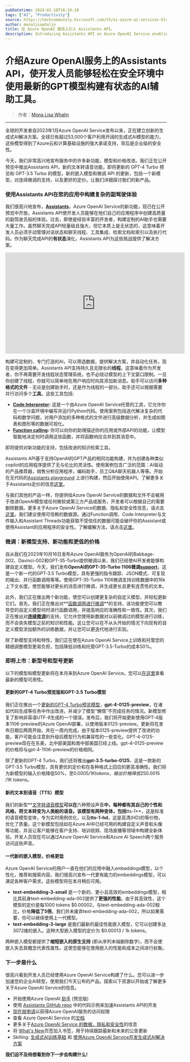 ```yaml
---
pubDatetime: 2024-02-18T16:10:18
tags: ["AI", "Productivity"]
source: https://techcommunity.microsoft.com/t5/ai-azure-ai-services-blog/azure-openai-service-announces-assistants-api-new-models-for/ba-p/4049940
author: monalisawhalin
title: 在 Azure OpenAI 服务上引入 Assistants API。
description: Introducing Assistants API on Azure OpenAI Service enabling developers to easily build stateful AI-powered assistants in a secure environment with the latest GPT models.
---
```


# 介绍Azure OpenAI服务上的Assistants API，使开发人员能够轻松在安全环境中使用最新的GPT模型构建有状态的AI辅助工具。

> 作者：[Mona Lisa Whalin](https://techcommunity.microsoft.com/t5/ai-azure-ai-services-blog/azure-openai-service-announces-assistants-api-new-models-for/ba-p/4049940)

---

全球的开发者自2023年1月Azure OpenAI Service发布以来，正在建立创新的生成式AI解决方案。全球已有超过53,000个客户利用开阔的生成式AI模型的能力，这些模型得到了Azure云和计算基础设施的强大承诺支持，背后是企业级的安全性。

今天，我们非常高兴地宣布服务中的许多新功能，模型和价格改进。我们正在公开预览中推出Assistants API，新的文本转语音功能，即将更新的 GPT-4 Turbo 预览和 GPT-3.5 Turbo 的模型，新的嵌入模型和微调 API 的更新，包括一个新模型，对连续微调的支持，以及更好的定价。让我们详细探讨我们的新产品。

### **使用Assistants API在您的应用中构建复杂的副驾驶体验**

我们很高兴地宣布，**[Assistants](https://aka.ms/oai/assistant-how-to)**，Azure OpenAI Service的新功能，现已在公开预览中开放。Assistants API使开发人员能够在他们自己的应用程序中创建高质量的副驾驶员般的体验。过去，即使是经验丰富的开发者，构建定制的AI助手也需要大量工作。虽然聊天完成API轻量级且强大，但它本质上是无状态的，这意味着开发人员必须手动管理对话状态和聊天线程、工具集成、检索文档和索引以及执行代码。作为聊天完成API的**有状态**演化，Assistants API为这些挑战提供了解决方案。

<iframe src="https://www.youtube.com/embed/CMXtAe5DhXc?si=d50cvqTRH2ijRavw" width="560" height="315" frameborder="0" allowfullscreen="allowfullscreen" title="YouTube video player" allow="accelerometer; autoplay; clipboard-write; encrypted-media; gyroscope; picture-in-picture; web-share"></iframe>

构建可定制的、专门打造的AI，可以筛选数据，提供解决方案，并自动化任务，现在变得更加简单。Assistants API支持持久且无限长的**线程**。这意味着作为开发者，你不再需要开发线程状态管理系统，也不必绕过模型的上下文窗口限制。一旦你创建了线程，你就可以简单地在用户响应时向其添加新消息。助手可以访问**多种格式的文件** - 无论是创建助手时，还是作为线程的一部分。助手还可以根据需要并行访问多个**工具**。这些工具包括:

- [**Code Interpreter**](https://aka.ms/oai/assistant-code-interpreter)**:** 这是一个由Azure OpenAI Service托管的工具，它允许你在一个沙盒环境中编写并运行Python代码。使用案例包括迭代解决复杂的代码和数学问题，对用户添加的多种格式的文件进行高级数据分析，并生成如图表和图形等的数据可视化。
- [**Function calling**](https://aka.ms/oai/assistant-function-calling)**:** 你可以向你的助理描述你的应用或外部API的功能，让模型智能地决定何时调用这些函数，并将函数响应合并到其消息中。

即将提供对新功能的支持，包括改进的知识检索工具。

Assistants API基于支持OpenAI的GPT产品的相同功能构建，并为创建各种类似copilot的应用程序提供了无与伦比的灵活性。使用案例包含广泛的范围：AI驱动的产品推荐器，销售分析应用程序，编码助手，员工Q&A聊天机器人等等。开始在无代码的[Assistants playground](https://oai.azure.com/portal) 上进行构建，然后开始使用API。了解更多关于Assistants定价的信息[这里](https://azure.microsoft.com/en-us/pricing/details/cognitive-services/openai-service/)。

与我们其他的产品一样，你提供给Azure OpenAI Service的数据和文件不会被用于改进OpenAI模型或任何微软或第三方产品或服务，开发者可以根据自己的需要删除数据。更多关于Azure OpenAI Service的数据、隐私和安全性信息，请点击[这里](https://learn.microsoft.com/en-us/legal/cognitive-services/openai/data-privacy)。我们建议使用可信赖的数据源。通过Function调用、Code Interpreter与文件输入和Assistant Threads功能获取不受信任的数据可能会破坏你的Assistant或使用Assistant的应用程序的安全性。了解缓解方法，请点击[<u>这里</u>](https://aka.ms/oai/assistant-rai)。

### **微调：新模型支持、新功能和更低的价格**

自从我们在2023年10月16日发布Azure OpenAI服务为OpenAI的Babbage-002、Davinci-002和GPT-35-Turbo提供微调以来，我们已经使AI开发者能够构建自定义模型。今天，我们发布**OpenAI的GPT-35-Turbo 1106微调[support](https://aka.ms/oai/fine-tuning-models)**，这是一个新一代的GPT-3.5 Turbo模型，具有更强的指令跟踪、JSON模式、可复现的输出、并行函数调用等等。使用GPT-35-Turbo 1106微调支持训练数据中的16k上下文长度，使您能够对更长的消息进行微调，并生成更长且更有连贯性的文本。

此外，我们正在推出两个新功能，使您可以创建更复杂的自定义模型，并轻松更新它们。首先，我们正在推出对**[函数调用进行微调](https://aka.ms/oai/fine-tuning-functions)**的支持，该功能使您可以教导您的自定义模型何时进行函数调用，并提高响应的准确性和一致性。其次，我们正在推出对[**连续微调**](https://aka.ms/oai/fine-tuning-continuous)的支持，它允许您使用新数据对以前微调过的模型进行训练，而不会丧失模型之前的知识和性能。这让您可以在不从头开始的情况下向现有的自定义模型添加额外的训练数据，并让您可以更迭代地进行实验。

除了新模型支持和特性，我们正在使在Azure OpenAI Service上训练和托管您的精细调整模型更易负担，包括降低训练和托管GPT-3.5-Turbo的成本50%。

### **即将上市：新型号和型号更新**

以下的模型和模型更新将在本月来到Azure OpenAI Service。您可以[在这里](https://aka.ms/oai/feb-models)查看最新的模型可用性。

#### 更新的GPT-4 Turbo预览版和GPT-3.5 Turbo模型

我们正在推出一个[更新的GPT-4 Turbo预览模型](https://aka.ms/oai/feb-0125-preview)，**gpt-4-0125-preview**，在诸如代码生成等任务中作出改进，并减少了模型“懒惰”不完成任务的情况。新模型修复了影响非英语UTF-8生成的一个错误。发布后，我们将开始更新使用GPT-4版本1106-preview的Azure OpenAI部署，以使用版本0125-preview。更新将在发布日期后两周开始，并在一周内完成。由于版本0125-preview提供了改进的功能，客户可能会注意到升级后模型行为和兼容性的一些变化。GPT-4-0125-preview现在在东美，北中部美国和南中部美国已经上线。gpt-4-0125-preview的价格将与gpt-4-1106-preview的价格相同。

除了更新的GPT-4 Turbo，我们还将推出**gpt-3.5-turbo-0125**，这是一款新的GPT-3.5 Turbo模型，具有更优的定价和在各种格式上回应的更高准确性。我们将为新模型的输入价格降低50%，至$0.0005 /1K tokens，输出价格降低25%，至$0.0015 /1K tokens。

#### 新的文本到语音（TTS）模型

我们的新型**[文字转语音模型](https://techcommunity.microsoft.com/t5/ai-azure-ai-services-blog/announcing-openai-text-to-speech-voices-on-azure-openai-service/ba-p/4049696)**可以在**六种预设声音**中，每种都有其自己的个性和风格，将文本转变为人类般的语音。该模型有两种变体，包括**tts-1**，这是标准的语音模型变体，专为实时用例优化，以及**tts-1-hd**，这是高清(HD)的等价物，优化了质量。这个新模型包括如在Azure AI中已经可用的构建自定义声音和头像等功能，并且让客户能够在客户支持、培训视频、现场直播等领域中构建全新体验。开发人员现在可以通过Azure OpenAI Service和Azure AI Speech两个服务访问这些声音。

#### 一代新的嵌入模型，价格更低

Azure OpenAI Service的用户一直在他们的应用中融入embeddings模型，以个性化，推荐和搜索内容。我们很高兴宣布一代更有能力的embeddings模型，可以满足各种客户需求。这些模型将在本月稍后可用。

- **text-embedding-3-small** 是一个新的、更小且高效的embeddings模型，相比其前身text-embedding-ada-002提供了**更强的性能**。由于其高效性，这个模型的定价是每1000 tokens $0.00002，与text-embedding-ada-002相比，价格**降低了5倍**。我们并未废弃text-embedding-ada-002，所以如果需要，你可以继续使用上一代模型。
- **text-embedding-3-large** 是我们最新的最佳性能嵌入模型，它可以创建多达3072维的嵌入。这种大型嵌入模型的定价为 $0.00013 / 1k tokens。

两种嵌入模型都提供了**缩短嵌入的原生支持** (即从序列末端删除数字)，而不会使嵌入失去其概念代表性属性。这使您能够在使用嵌入的性能和成本之间进行权衡。

### **下一步是什么**

很高兴看到开发人员已经使用Azure OpenAI Service构建了什么。您可以进一步加速您的企业AI转型，使用我们今天公布的产品。探索以下资源以开始或了解更多关于Azure OpenAI Service的信息。

- 开始使用Azure OpenAI [助手](https://learn.microsoft.com/en-us/azure/ai-services/openai/assistants-quickstart) (预览版)
- 使用 [Assistants GitHub repo](https://aka.ms/assistants-api-in-a-box) 中的代码示例来加速Assistants API的开发
- [现在就申请](https://customervoice.microsoft.com/Pages/ResponsePage.aspx?id=v4j5cvGGr0GRqy180BHbR7en2Ais5pxKtso_Pz4b1_xUNTZBNzRKNlVQSFhZMU9aV09EVzYxWFdORCQlQCN0PWcu)以获得Azure OpenAI服务的访问权限
- 查看 Azure OpenAI Service 的[文档](https://learn.microsoft.com/en-us/azure/cognitive-services/openai/)
- 更多关于[Azure OpenAI Service 的数据，隐私和安全性](https://learn.microsoft.com/en-us/legal/cognitive-services/openai/data-privacy)的信息
- 将 [What's New](https://learn.microsoft.com/en-us/azure/cognitive-services/openai/whats-new)页签加入书签，用于持续跟踪最新和未来的公告更新
- Skilling: [生成式AI训练基础](https://learn.microsoft.com/en-us/training/modules/fundamentals-generative-ai/) 和 [使用Azure OpenAI Service开发生成式AI解决方案](https://learn.microsoft.com/en-us/training/paths/develop-ai-solutions-azure-openai/)

**我们迫不及待想看到你下一步会构建什么!**
